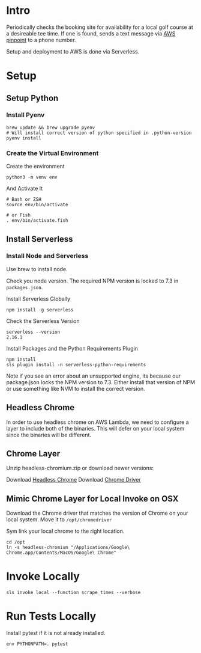 # Intro
Periodically checks the booking site for availability for a local golf course at a desireable tee time.
If one is found, sends a text message via [AWS pinpoint](https://aws.amazon.com/blogs/compute/building-a-serverless-weather-bot-with-two-way-sms-aws-sam-and-aws-lambda/) to a phone number.

Setup and deployment to AWS is done via Serverless.

# Setup

## Setup Python


### Install Pyenv

```
brew update && brew upgrade pyenv
# Will install correct version of python specified in .python-version
pyenv install
```

### Create the Virtual Environment

Create the environment
```
python3 -m venv env
```

And Activate It

```
# Bash or ZSH
source env/bin/activate

# or Fish
. env/bin/activate.fish
```

## Install Serverless


### Install Node and Serverless

Use brew to install node.

Check you node version. The required NPM version is locked to 7.3 in `packages.json`.

Install Serverless Globally

```
npm install -g serverless
```

Check the Serverless Version

```
serverless --version
2.16.1
```

Install Packages and the Python Requirements Plugin

```
npm install
sls plugin install -n serverless-python-requirements
```

Note if you see an error about an unsupported engine, its because our package.json locks the NPM version to 7.3. Either install that version of NPM or use something like NVM to install the correct version.

## Headless Chrome
In order to use headless chrome on AWS Lambda, we need to configure a layer to include both of the binaries. This will defer on your local system since the binaries will be different.

## Chrome Layer
Unzip headless-chromium.zip or download newer versions:

Download [Headless Chrome](https://github.com/adieuadieu/serverless-chrome/releases/tag/v1.0.0-57)
Download [Chrome Driver](https://chromedriver.storage.googleapis.com/index.html?path=86.0.4240.22/)

## Mimic Chrome Layer for Local Invoke on OSX

Download the Chrome driver that matches the version of Chrome on your local system. Move it to `/opt/chromedriver`

Sym link your local chrome to the right location.

```
cd /opt
ln -s headless-chromium "/Applications/Google\ Chrome.app/Contents/MacOS/Google\ Chrome"
```

# Invoke Locally

```
sls invoke local --function scrape_times --verbose
```

# Run Tests Locally

Install pytest if it is not already installed.

```
env PYTHONPATH=. pytest
```

